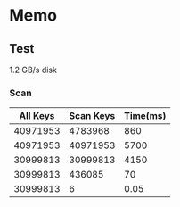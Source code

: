 # Memo

## Test

1.2 GB/s disk

### Scan

| All Keys | Scan Keys | Time(ms) |
| ---------   | -------- | -------------- |
| 40971953 | 4783968 | 860 |
| 40971953 | 40971953 | 5700 |
| 30999813 | 30999813 | 4150 |
| 30999813 | 436085 | 70 |
| 30999813 | 6 | 0.05 |
